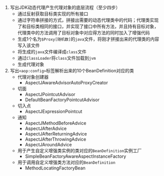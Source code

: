1. 写出JDK动态代理产生代理对象的底层流程（至少四步） 
   + 通过反射获取目标类实现的所有接口
   + 通过字符串拼接的方式，拼接出需要的动态代理类中的代码；代理类实现了和目标类相同的接口，并实现了接口中所有方法，并且持有目标对象，代理类中的方法调用了目标对象中对应得方法的同时加入了增强代码
   + 生成1个名为`$Proxy[随机数]`的`java`文件，将刚才拼接出来的代理类的内容写入该文件
   + 将生成的`java`文件编译成`class`文件
   + 通过`ClassLoader`将`class`文件加载到`jvm`
   + 生成代理对象
2. 写出`<aop:config>`标签解析出来的10个BeanDefinition对应的类 
   + 代理对象创建器
     + AspectJAwareAdvisorAutoProxyCreator
   + 切面
     + AspectJPointcutAdvisor
     + DefaultBeanFactoryPointcutAdvisor
   + 切入点
     + AspectJExpressionPointcut
   + 通知
     + AspectJMethodBeforeAdvice
     + AspectJAfterAdvice
     + AspectJAfterReturningAdvice
     + AspectJAfterThrowingAdvice
     + AspectJAroundAdvice
   + ⽤于产⽣⾃定义增强类实例的类对应的`BeanDefinition`实例⼯⼚
     + SimpleBeanFactoryAwareAspectInstanceFactory
   + ⽤于调⽤⾃定义增强类⽅法对应的`BeanDefinition`
     + MethodLocatingFactoryBean


